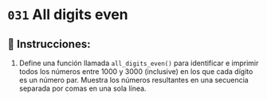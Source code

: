 # `031` All digits even

## 📝 Instrucciones:

1. Define una función llamada `all_digits_even()` para identificar e imprimir todos los números entre 1000 y 3000 (inclusive) en los que cada dígito es un número par. Muestra los números resultantes en una secuencia separada por comas en una sola línea.
